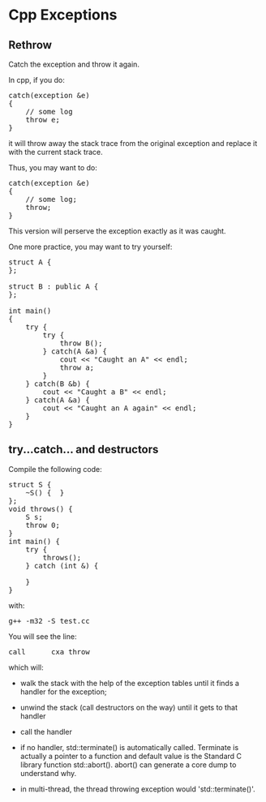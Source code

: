 # Cpp Exceptions

## Rethrow

Catch the exception and throw it again.

In cpp, if you do:

<pre>
catch(exception &e)
{
    // some log 
    throw e;
}
</pre>

it will throw away the stack trace from the original exception and replace it
with the current stack trace.

Thus, you may want to do:
<pre>
catch(exception &e) 
{
    // some log;
    throw;
}
</pre>

This version will perserve the exception exactly as it was caught.

One more practice, you may want to try yourself:

<pre>
struct A {
};

struct B : public A {
};

int main()
{
    try {
        try {
            throw B();
        } catch(A &a) {
            cout &lt;&lt; "Caught an A" &lt;&lt; endl;
            throw a;
        }
    } catch(B &b) {
        cout &lt;&lt; "Caught a B" &lt;&lt; endl;
    } catch(A &a) {
        cout &lt;&lt; "Caught an A again" &lt;&lt; endl;
    }
}
</pre>

## try...catch... and destructors

Compile the following code:

<pre>
struct S {
    ~S() {  }
};
void throws() {
    S s;
    throw 0;
}
int main() {
    try {
        throws();
    } catch (int &) {

    }
}
</pre>

with:

<pre>
g++ -m32 -S test.cc
</pre>

You will see the line:

<pre>
call    __cxa_throw
</pre>

which will:

- walk the stack with the help of the exception tables until it finds a
  handler for the exception;
- unwind the stack (call destructors on the way) until it gets to that handler
- call the handler

- if no handler, std::terminate() is automatically called. Terminate is actually 
a pointer to a function and default value is the Standard C library function std::abort().
abort() can generate a core dump to understand why.

- in multi-thread, the thread throwing exception would 'std::terminate()'.
